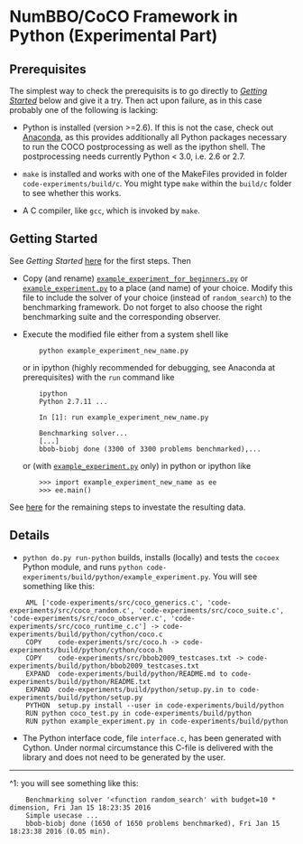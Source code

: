 NumBBO/CoCO Framework in Python (Experimental Part)
===================================================

Prerequisites
-------------

The simplest way to check the prerequisits is to go directly to [_Getting Started_](#Getting-Started)
below and give it a try. Then act upon failure, as in this case probably one of
the following is lacking: 

- Python is installed (version >=2.6). If this is not the case, check out
  [Anaconda](https://www.continuum.io), as this provides additionally all
  Python packages necessary to run the COCO postprocessing as well as the
  ipython shell. The postprocessing needs currently Python < 3.0, i.e. 2.6 or 2.7.

- `make` is installed and works with one of the MakeFiles provided in folder
  `code-experiments/build/c`. You might type `make` within the `build/c` folder
  to see whether this works. 
  
- A C compiler, like `gcc`, which is invoked by `make`. 


Getting Started  <a name="Getting-Started"></a>
---------------

See _Getting Started_ [here](../../../README.md#Getting-Started) for the first steps. Then

- Copy (and rename) [`example_experiment_for_beginners.py`](./example_experiment_for_beginners.py)
  or [`example_experiment.py`](`./example_experiment.py`) to a place (and name) of
  your choice. Modify this file to include the solver of your choice (instead of
  `random_search`) to the benchmarking framework. Do not forget to also choose
  the right benchmarking suite and the corresponding observer.

- Execute the modified file either from a system shell like 
  ```
      python example_experiment_new_name.py
  ```
  or in ipython (highly recommended for debugging, see Anaconda at prerequisites) with 
  the `run` command like
  ```
      ipython
      Python 2.7.11 ...
      
      In [1]: run example_experiment_new_name.py
      
      Benchmarking solver...
      [...]
      bbob-biobj done (3300 of 3300 problems benchmarked),...
  ```
  or (with [`example_experiment.py`](`./example_experiment.py`) only) in python or
  ipython like
  ```
      >>> import example_experiment_new_name as ee
      >>> ee.main()
  ```
See [here](../../../README.md#Getting-Started-pp) for the remaining steps to investate the resulting data.


Details
-------
- `python do.py run-python` builds, installs (locally) and tests the 
  `cocoex` Python module, and runs 
  `python code-experiments/build/python/example_experiment.py`.
  You will see something like this:
```
    AML	['code-experiments/src/coco_generics.c', 'code-experiments/src/coco_random.c', 'code-experiments/src/coco_suite.c', 'code-experiments/src/coco_observer.c', 'code-experiments/src/coco_runtime_c.c'] -> code-experiments/build/python/cython/coco.c
    COPY	code-experiments/src/coco.h -> code-experiments/build/python/cython/coco.h
    COPY	code-experiments/src/bbob2009_testcases.txt -> code-experiments/build/python/bbob2009_testcases.txt
    EXPAND	code-experiments/build/python/README.md to code-experiments/build/python/README.txt
    EXPAND	code-experiments/build/python/setup.py.in to code-experiments/build/python/setup.py
    PYTHON	setup.py install --user in code-experiments/build/python
    RUN	python coco_test.py in code-experiments/build/python
    RUN	python example_experiment.py in code-experiments/build/python
```


- The Python interface code, file `interface.c`, has been generated with Cython.
  Under normal circumstance this C-file is delivered with the library and does
  not need to be generated by the user. 

______________________

^1: you will see something like this:
```
    Benchmarking solver '<function random_search' with budget=10 * dimension, Fri Jan 15 18:23:35 2016
    Simple usecase ...
    bbob-biobj done (1650 of 1650 problems benchmarked), Fri Jan 15 18:23:38 2016 (0.05 min).
```
